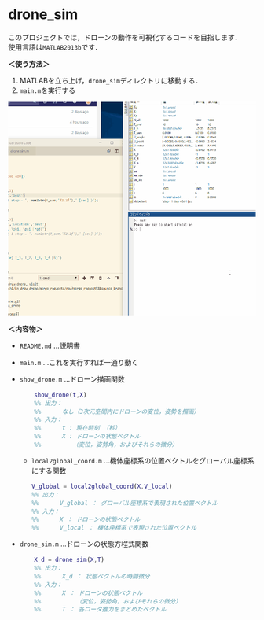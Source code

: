 # drone_sim

このプロジェクトでは，ドローンの動作を可視化するコードを目指します．  
使用言語は`MATLAB2013b`です．

__＜使う方法＞__  
1.  MATLABを立ち上げ，`drone_sim`ディレクトリに移動する．  
2.  `main.m`を実行する

![イメージ図](https://github.com/kn4ts/drone_sim/blob/ac_manuscript/draw_drone.gif)

__＜内容物＞__  
+  `README.md` ...説明書
+  `main.m` ...これを実行すれば一通り動く
+  `show_drone.m` ...ドローン描画関数  
    ```matlab
        show_drone(t,X)
        %% 出力：
        %%      なし（3次元空間内にドローンの変位，姿勢を描画）
        %% 入力：
        %%      t : 現在時刻 （秒）
        %%      X : ドローンの状態ベクトル
        %%         （変位，姿勢角，およびそれらの微分）
    ```
    +  `local2global_coord.m` ...機体座標系の位置ベクトルをグローバル座標系にする関数
        ```matlab
        V_global = local2global_coord(X,V_local)
        %% 出力：
        %%      V_global ： グローバル座標系で表現された位置ベクトル
        %% 入力：
        %%      X ： ドローンの状態ベクトル
        %%      V_local ： 機体座標系で表現された位置ベクトル
        ```

+  `drone_sim.m` ...ドローンの状態方程式関数
    ```matlab
        X_d = drone_sim(X,T)
        %% 出力：
        %%      X_d ： 状態ベクトルの時間微分
        %% 入力：
        %%      X ： ドローンの状態ベクトル
        %%          （変位，姿勢角，およびそれらの微分）
        %%      T ： 各ロータ推力をまとめたベクトル
    ```

